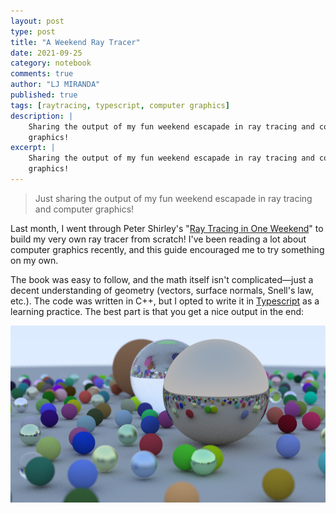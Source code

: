 ```yaml
---
layout: post
type: post
title: "A Weekend Ray Tracer"
date: 2021-09-25
category: notebook
comments: true
author: "LJ MIRANDA"
published: true
tags: [raytracing, typescript, computer graphics]
description: |
    Sharing the output of my fun weekend escapade in ray tracing and computer
    graphics!
excerpt: |
    Sharing the output of my fun weekend escapade in ray tracing and computer
    graphics!
---
```


> Just sharing the output of my fun weekend escapade in ray tracing and
> computer graphics!

<a span class="firstcharacter">L</a>ast month, I went through Peter Shirley's
"[Ray Tracing in One
Weekend](https://raytracing.github.io/books/RayTracingInOneWeekend.html)" to
build my very own ray tracer from scratch! I've been reading a lot about
computer graphics recently, and this guide encouraged me to try something on my
own. 

The book was easy to follow, and the math itself isn't complicated&mdash;just a
decent understanding of geometry (vectors, surface normals, Snell's law, etc.).
The code was written in C++, but I opted to write it in
[Typescript](https://www.typescriptlang.org/) as a learning practice. The best
part is that you get a nice output in the end:

![](/assets/png/raytracer/highres_showcase.png)




<!-- allude to the idea of having a stock of moderately-challenging projects
-->


